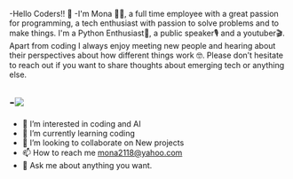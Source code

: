 -Hello Coders!! 👋
-I'm Mona 🙋‍♂️, a full time employee with a great passion for programming, a tech enthusiast with passion to solve problems and to make things. I'm a Python Enthusiast🐍, a public speaker🎙 and a youtuber🎬. Apart from coding I always enjoy meeting new people and hearing about their perspectives about how different things work 🤓. Please don’t hesitate to reach out if you want to share thoughts about emerging tech or anything else.


-![](images/70385488/147853861-a67c8643-ff0f-451c-943f-db4e5589e4ee.png)
-  
-  👀 I’m interested in coding and AI
- 🌱 I’m currently learning coding 
- 💞️ I’m looking to collaborate on New projects
- 📫 How to reach me mona2118@yahoo.com 
- 💬 Ask me about anything you want.


<!---
Manonaahmd/Manonaahmd is a ✨ special ✨ repository because its `README.md` (this file) appears on your GitHub profile.
You can click the Preview link to take a look at your changes.
--->

